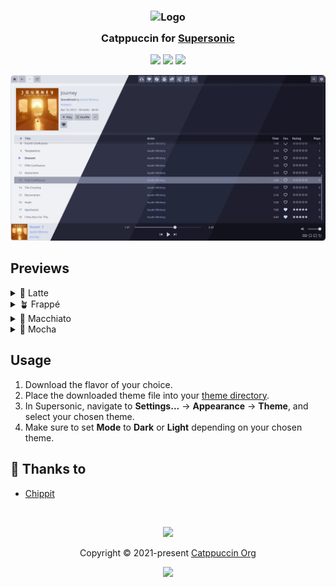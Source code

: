 <h3 align="center">
	<img src="https://raw.githubusercontent.com/catppuccin/catppuccin/main/assets/logos/exports/1544x1544_circle.png" width="100" alt="Logo"/><br/>
	<img src="https://raw.githubusercontent.com/catppuccin/catppuccin/main/assets/misc/transparent.png" height="30" width="0px"/>
	Catppuccin for <a href="https://github.com/dweymouth/supersonic">Supersonic</a>
	<img src="https://raw.githubusercontent.com/catppuccin/catppuccin/main/assets/misc/transparent.png" height="30" width="0px"/>
</h3>

<p align="center">
	<a href="https://github.com/Chippit/supersonic/stargazers"><img src="https://img.shields.io/github/stars/Chippit/supersonic?colorA=363a4f&colorB=b7bdf8&style=for-the-badge"></a>
	<a href="https://github.com/Chippit/supersonic/issues"><img src="https://img.shields.io/github/issues/Chippit/supersonic?colorA=363a4f&colorB=f5a97f&style=for-the-badge"></a>
	<a href="https://github.com/Chippit/supersonic/contributors"><img src="https://img.shields.io/github/contributors/Chippit/supersonic?colorA=363a4f&colorB=a6da95&style=for-the-badge"></a>
</p>

<p align="center">
	<img src="assets/preview.webp"/>
</p>

## Previews

<details>
<summary>🌻 Latte</summary>
<img src="assets/latte.webp"/>
</details>
<details>
<summary>🪴 Frappé</summary>
<img src="assets/frappe.webp"/>
</details>
<details>
<summary>🌺 Macchiato</summary>
<img src="assets/macchiato.webp"/>
</details>
<details>
<summary>🌿 Mocha</summary>
<img src="assets/mocha.webp"/>
</details>

## Usage

1. Download the flavor of your choice.
2. Place the downloaded theme file into your [theme directory](https://github.com/dweymouth/supersonic/wiki/Custom-Themes).
3. In Supersonic, navigate to **Settings...** -> **Appearance** -> **Theme**, and select your chosen theme.
4. Make sure to set **Mode** to **Dark** or **Light** depending on your chosen theme.

## 💝 Thanks to

- [Chippit](https://github.com/Chippit)

&nbsp;

<p align="center">
	<img src="https://raw.githubusercontent.com/catppuccin/catppuccin/main/assets/footers/gray0_ctp_on_line.svg?sanitize=true" />
</p>

<p align="center">
	Copyright &copy; 2021-present <a href="https://github.com/catppuccin" target="_blank">Catppuccin Org</a>
</p>

<p align="center">
	<a href="https://github.com/catppuccin/catppuccin/blob/main/LICENSE"><img src="https://img.shields.io/static/v1.svg?style=for-the-badge&label=License&message=MIT&logoColor=d9e0ee&colorA=363a4f&colorB=b7bdf8"/></a>
</p>

